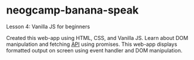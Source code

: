 # neogcamp-banana-speak
Lesson 4: Vanilla JS for beginners


Created this web-app using HTML, CSS, and Vanilla JS. Learn about DOM manipulation and fetching [API](https://funtranslations.com/api/minion) using promises.
This web-app displays formatted output on screen using event handler and DOM manipulation. 
